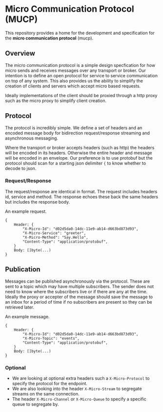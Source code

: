 # Micro Communication Protocol (MUCP)

This repository provides a home for the development and specification for the **micro communication protocol** (mucp). 

## Overview

The micro communication protocol is a simple design specfication for how micro sends and receives messages over any transport or broker. 
Our intention is to define an open protocol for service to service communication on top of any system. This also provides us the ability 
to simplify the creation of clients and servers which accept micro based requests. 

Ideally implementations of the client should be proxied through a http proxy such as the micro proxy to simplify client creation.

## Protocol

The protocol is incredibly simple. We define a set of headers and an encoded message body for bidirection request/response streaming and 
asynchronous messaging.

Where the transport or broker accepts headers (such as http) the headers will be encoded in its headers. Otherwise 
the entire header and message will be encoded in an envelope. Our preference is to use protobuf but the protocol 
should scan for a starting json delimiter `{` to know whether to decode to json.

### Request/Response

The request/response are identical in format. The request includes headers id, service and method. The response echoes these 
back the same headers but includes the response body.

An example request.

```
{
	Header: {
		"X-Micro-Id": "d02d5da0-14dc-11e9-ab14-d663bd873d93",
		"X-Micro-Service": "greeter",
		"X-Micro-Method": "Say.Hello",
		"Content-Type": "application/protobuf",
	}
	Body: []byte(...)
}
```

## Publication

Messages can be published asynchronously via the protocol. These are sent to a topic which may have multiple subscribers. The sender 
does not need to know where the subscribers live or if there are any at the time. Ideally the proxy or accepter of 
the message should save the message to an inbox for a period of time if no subscribers are present so they 
can be retrieved later.

An example message.

```
{
	Header: {
		"X-Micro-Id": "d02d5da0-14dc-11e9-ab14-d663bd873d93",
		"X-Micro-Topic": "events",
		"Content-Type": "application/protobuf",
	}
	Body: []byte(...)
}
```

### Optional

- We are looking at optional extra headers such a `X-Micro-Protocol` to specify the protocol for the endpoint. 
- We are also looking into the header `X-Micro-Stream` to segregate streams on the same connection.
- The header `X-Micro-Channel` or `X-Micro-Queue` to specify a specific queue to segregate by.
